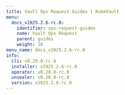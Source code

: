```yaml
---
title: Vault Ops Request Guides | KubeVault
menu:
  docs_v2025.2.6-rc.0:
    identifier: ops-request-guides
    name: Vault Ops Request
    parent: guides
    weight: 10
menu_name: docs_v2025.2.6-rc.0
info:
  cli: v0.20.0-rc.0
  installer: v2025.2.6-rc.0
  operator: v0.20.0-rc.0
  unsealer: v0.20.0-rc.0
  version: v2025.2.6-rc.0
---
```


